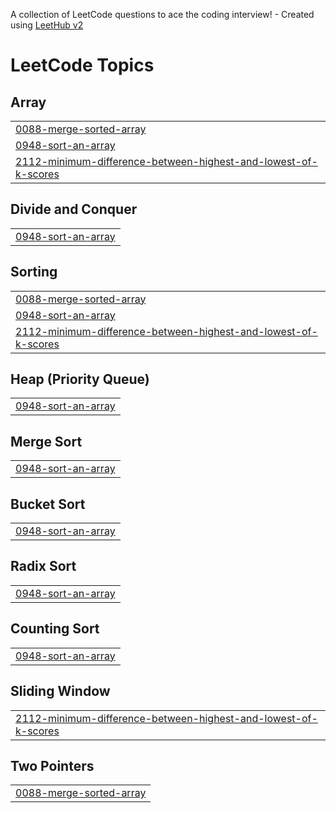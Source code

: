 A collection of LeetCode questions to ace the coding interview! - Created using [LeetHub v2](https://github.com/arunbhardwaj/LeetHub-2.0)
<!---LeetCode Topics Start-->
# LeetCode Topics
## Array
|  |
| ------- |
| [0088-merge-sorted-array](https://github.com/Harsh98245/DSA/tree/master/0088-merge-sorted-array) |
| [0948-sort-an-array](https://github.com/Harsh98245/DSA/tree/master/0948-sort-an-array) |
| [2112-minimum-difference-between-highest-and-lowest-of-k-scores](https://github.com/Harsh98245/DSA/tree/master/2112-minimum-difference-between-highest-and-lowest-of-k-scores) |
## Divide and Conquer
|  |
| ------- |
| [0948-sort-an-array](https://github.com/Harsh98245/DSA/tree/master/0948-sort-an-array) |
## Sorting
|  |
| ------- |
| [0088-merge-sorted-array](https://github.com/Harsh98245/DSA/tree/master/0088-merge-sorted-array) |
| [0948-sort-an-array](https://github.com/Harsh98245/DSA/tree/master/0948-sort-an-array) |
| [2112-minimum-difference-between-highest-and-lowest-of-k-scores](https://github.com/Harsh98245/DSA/tree/master/2112-minimum-difference-between-highest-and-lowest-of-k-scores) |
## Heap (Priority Queue)
|  |
| ------- |
| [0948-sort-an-array](https://github.com/Harsh98245/DSA/tree/master/0948-sort-an-array) |
## Merge Sort
|  |
| ------- |
| [0948-sort-an-array](https://github.com/Harsh98245/DSA/tree/master/0948-sort-an-array) |
## Bucket Sort
|  |
| ------- |
| [0948-sort-an-array](https://github.com/Harsh98245/DSA/tree/master/0948-sort-an-array) |
## Radix Sort
|  |
| ------- |
| [0948-sort-an-array](https://github.com/Harsh98245/DSA/tree/master/0948-sort-an-array) |
## Counting Sort
|  |
| ------- |
| [0948-sort-an-array](https://github.com/Harsh98245/DSA/tree/master/0948-sort-an-array) |
## Sliding Window
|  |
| ------- |
| [2112-minimum-difference-between-highest-and-lowest-of-k-scores](https://github.com/Harsh98245/DSA/tree/master/2112-minimum-difference-between-highest-and-lowest-of-k-scores) |
## Two Pointers
|  |
| ------- |
| [0088-merge-sorted-array](https://github.com/Harsh98245/DSA/tree/master/0088-merge-sorted-array) |
<!---LeetCode Topics End-->